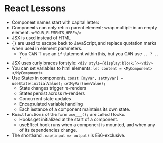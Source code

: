 # React Lessons

- Component names start with capital letters
- Components can only return parent element; wrap multiple in an empty element. `<>YOUR_ELEMENTS_HERE</>`
- JSX is used instead of HTML
- `{}` are used to escape back to JavaScript, and replace quotation marks when used in element parameters. 
    - You CAN'T use an `if` statement within this, but you CAN use `.. ? .. : ..`
- JSX uses curly braces for style: `<div style={display:block;}></div>`
- You can set variables to html elements: `let content = <MyComponent></MyComponent>`
- Use States in components.
    `const [myVar, setMyVar] = useState(initialValue);`
    `setMyVar(newValue);`
    - State changes trigger re-renders
    - States persist across re-renders
    - Concurrent state updates
    - Encapsulated variable handling
    - Each instance of a component maintains its own state.
- React functions of the form `use___();` are called Hooks.
    - Hooks get initialized at the start of a component.
    - useEffect hook runs when a component is mounted, and when any of its dependencies change.
- The shorthand `.map(input => output)` is ES6-exclusive.